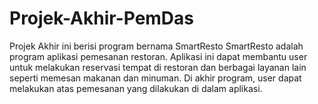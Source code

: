 # Projek-Akhir-PemDas
Projek Akhir ini berisi program bernama SmartResto
SmartResto adalah program aplikasi pemesanan restoran. Aplikasi ini dapat membantu user untuk melakukan reservasi tempat di restoran dan berbagai layanan lain seperti memesan makanan dan minuman. Di akhir program, user dapat melakukan atas pemesanan yang dilakukan di dalam aplikasi.
